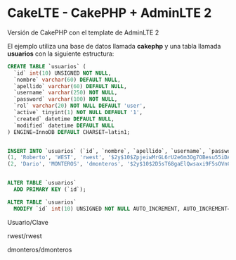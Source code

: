 # CakeLTE - CakePHP + AdminLTE 2

Versión de CakePHP con el template de AdminLTE 2

El ejemplo utiliza una base de datos llamada **cakephp** y una tabla llamada **usuarios** con la siguiente estructura:

```sql
CREATE TABLE `usuarios` (
  `id` int(10) UNSIGNED NOT NULL,
  `nombre` varchar(60) DEFAULT NULL,
  `apellido` varchar(60) DEFAULT NULL,
  `username` varchar(250) NOT NULL,
  `password` varchar(100) NOT NULL,
  `rol` varchar(20) NOT NULL DEFAULT 'user',
  `active` tinyint(1) NOT NULL DEFAULT '1',
  `created` datetime DEFAULT NULL,
  `modified` datetime DEFAULT NULL
) ENGINE=InnoDB DEFAULT CHARSET=latin1;


INSERT INTO `usuarios` (`id`, `nombre`, `apellido`, `username`, `password`, `rol`, `active`, `created`, `modified`) VALUES
(1, 'Roberto', 'WEST', 'rwest', '$2y$10$ZpjeiwMrGL6rU2e6m3Og7OBesu55iDA4xdn4gtLNQtzF7NSVwOTou', 'admin', 1, '2017-06-01 22:21:55', '2017-06-01 22:49:49'),
(2, 'Dario', 'MONTEROS', 'dmonteros', '$2y$10$2D5sT68gaElQwsaxi9F5sOVnCwjxvif3AQup5HuawdmcdxqtkAi3C', 'user', 1, '2017-06-01 22:50:24', '2017-06-01 22:50:24');


ALTER TABLE `usuarios`
  ADD PRIMARY KEY (`id`);

ALTER TABLE `usuarios`
  MODIFY `id` int(10) UNSIGNED NOT NULL AUTO_INCREMENT, AUTO_INCREMENT=3;
```

Usuario/Clave

rwest/rwest

dmonteros/dmonteros
